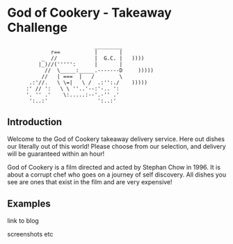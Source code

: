 God of Cookery - Takeaway Challenge
==================
```
                            _________
              r==           |       |
           _  //            |  G.C. |   ))))
          |_)//(''''':      |       |
            //  \_____:_____.-------D     )))))
           //   | ===  |   /        \
       .:'//.   \ \=|   \ /  .:'':./    )))))
      :' // ':   \ \ ''..'--:'-.. ':
      '. '' .'    \:.....:--'.-'' .'
       ':..:'                ':..:'

 ```

Introduction
-------

Welcome to the God of Cookery takeaway delivery service.
Here out dishes our literally out of this world! Please choose from our selection, and delivery will be guaranteed within an hour!

God of Cookery is a film directed and acted by Stephan Chow in 1996. It is about a corrupt chef who goes on a journey of self discovery. All dishes you see are ones that exist in the film and are very expensive!

Examples
-----
link to blog

screenshots etc
